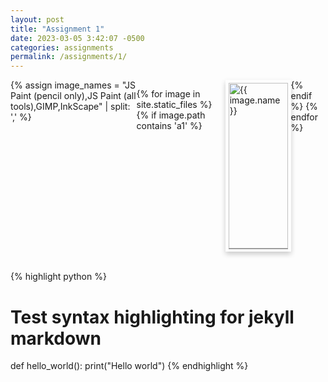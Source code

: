 ```yaml
---
layout: post
title: "Assignment 1"
date: 2023-03-05 3:42:07 -0500
categories: assignments
permalink: /assignments/1/
---
```


<style type="text/css">
  .card {
    /* Add shadows to create the "card" effect */
    box-shadow: 0 4px 8px 0 rgba(0, 0, 0, 0.2);
    transition: 0.3s;
  }

  /* On mouse-over, add a deeper shadow */
  .card:hover {
    box-shadow: 0 8px 16px 0 rgba(0, 0, 0, 0.2);
  }

  /* Add some padding inside the card container */
  .container {
    border-top: solid 1px grey;
    padding: 2px 16px;
  }

  .row {
    display: flex;
  }

  .column {
    flex: 20%;
    padding: 5px;
  }

  /* Responsive layout - makes the columns stack on top of each other instead of next to each other */
  @media screen and (max-width: 500px) {
    .column {
      width: 100%;
    }
  }
</style>

<div class="row">
{% assign image_names = "JS Paint (pencil only),JS Paint (all tools),GIMP,InkScape" | split: ',' %}

{% for image in site.static_files %}
  {% if image.path contains 'a1' %}
    <div class="card column" style="width:300px">
      <a href="{{ site.baseurl }}/assignments/1/p{{ forloop.index }}/">
        <img src="{{ site.baseurl }}/{{ image.path }}" alt="{{ image.name }}" width="100%">
      </a>
      <div class="container">
        <h4><b>Portrait {{ forloop.index }}</b></h4>
        <p>{{ image_names[forloop.index0] }}</p>
      </div>
    </div>
  {% endif %}
{% endfor %}
</div>

<br>

{% highlight python %}
# Test syntax highlighting for jekyll markdown
def hello_world():
    print("Hello world")
{% endhighlight %}

[link-one]: https://jekyllrb.com/docs/home
[link-two]: https://github.com/jekyll/jekyll
